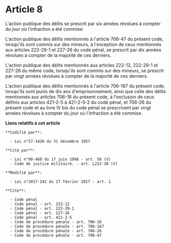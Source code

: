 # Article 8

L'action publique des délits se prescrit par six années révolues à compter du jour où l'infraction a été commise. 

L'action publique des délits mentionnés à l'article 706-47 du présent code, lorsqu'ils sont commis sur des mineurs, à
l'exception de ceux mentionnés aux articles 222-29-1 et 227-26 du code pénal, se prescrit par dix années révolues à compter
de la majorité de ces derniers. 

L'action publique des délits mentionnés aux articles 222-12, 222-29-1 et 227-26 du même code, lorsqu'ils sont commis sur des
mineurs, se prescrit par vingt années révolues à compter de la majorité de ces derniers. 

L'action publique des délits mentionnés à l'article 706-167 du présent code, lorsqu'ils sont punis de dix ans
d'emprisonnement, ainsi que celle des délits mentionnés aux articles 706-16 du présent code, à l'exclusion de ceux définis
aux articles 421-2-5 à 421-2-5-2 du code pénal, et 706-26 du présent code et au livre IV bis du code pénal se prescrivent par
vingt années révolues à compter du jour où l'infraction a été commise.

**Liens relatifs à cet article**

	**Codifié par**:

	  - Loi n°57-1426 du 31 décembre 1957

	**Cité par**:

	  - Loi n°98-468 du 17 juin 1998 - art. 50 (V)
	  - Code de justice militaire. - art. L212-38 (V)

	**Modifié par**:

	  - Loi n°2017-242 du 27 février 2017 - art. 1

	**Cite**:

	  - Code pénal
	  - Code pénal - art. 222-12
	  - Code pénal - art. 222-29-1
	  - Code pénal - art. 227-26
	  - Code pénal - art. 421-2-5
	  - Code de procédure pénale - art. 706-16
	  - Code de procédure pénale - art. 706-167
	  - Code de procédure pénale - art. 706-26
	  - Code de procédure pénale - art. 706-47
